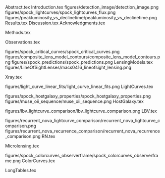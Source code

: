 Abstract.tex
Introduction.tex
figures/detection_image/detection_image.png
figures/spock_lightcurves/spock_lightcurves_flux.png
figures/peakluminosity_vs_declinetime/peakluminosity_vs_declinetime.png
Results.tex
Discussion.tex
Acknowledgments.tex

Methods.tex

Observations.tex

figures/spock_critical_curves/spock_critical_curves.png
figures/composite_lens_model_contours/composite_lens_model_contours.png
figures/spock_predictions/spock_predictions.png
LensingModels.tex
figures/LineOfSightLenses/macs0416_lineofsight_lensing.png

Xray.tex

figures/light_curve_linear_fits/light_curve_linear_fits.png
LightCurves.tex

figures/spock_hostgalaxy_properties/spock_hostgalaxy_properties.png
figures/muse_oii_sequence/muse_oii_sequence.png
HostGalaxy.tex

figures/lbv_lightcurve_comparison/lbv_lightcurve_comparison.png
LBV.tex

figures/recurrent_nova_lightcurve_comparison/recurrent_nova_lightcurve_comparison.png
figures/recurrent_nova_recurrence_comparison/recurrent_nova_recurrence_comparison.png
RN.tex

Microlensing.tex

figures/spock_colorcurves_observerframe/spock_colorcurves_observerframe.png
ColorCurves.tex

LongTables.tex
